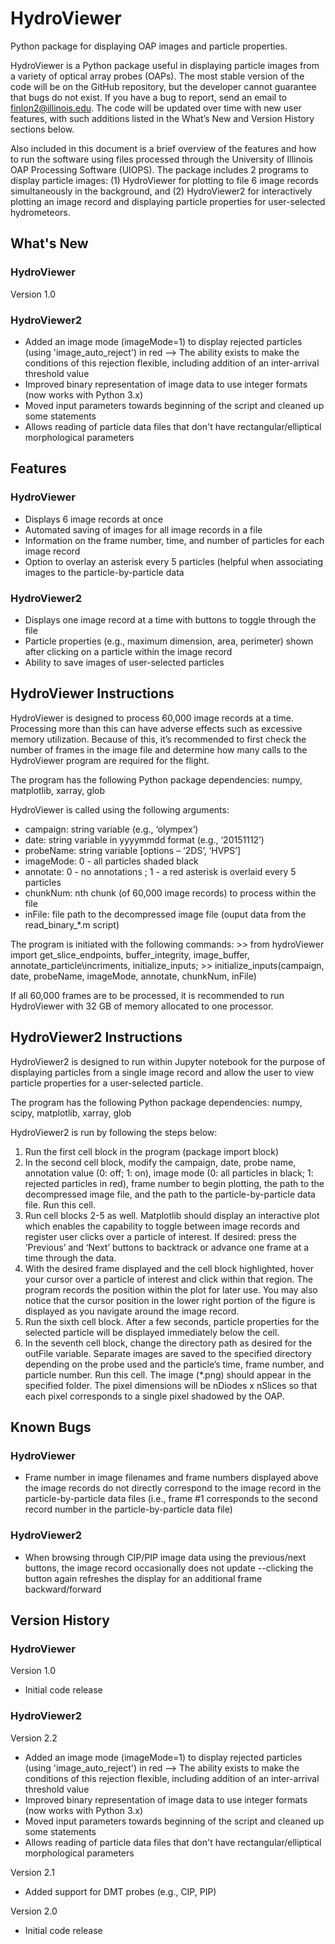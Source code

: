 # HydroViewer
Python package for displaying OAP images and particle properties.

HydroViewer is a Python package useful in displaying particle images from a variety of optical array probes (OAPs). The most stable version of the code will be on the GitHub repository, but the developer cannot guarantee that bugs do not exist. If you have a bug to report, send an email to finlon2@illinois.edu. The code will be updated over time with new user features, with such additions listed in the What’s New and Version History sections below.

Also included in this document is a brief overview of the features and how to run the software using files processed through the University of Illinois OAP Processing Software (UIOPS). The package includes 2 programs to display particle images: (1) HydroViewer for plotting to file 6 image records simultaneously in the background, and (2) HydroViewer2 for interactively plotting an image record and displaying particle properties for user-selected hydrometeors.

## What's New

### HydroViewer
Version 1.0

### HydroViewer2
-	Added an image mode (imageMode=1) to display rejected particles (using 'image\_auto\_reject') in red --> The ability exists to make the conditions of this rejection flexible, including addition of an inter-arrival threshold value
-	Improved binary representation of image data to use integer formats (now works with Python 3.x)
-	Moved input parameters towards beginning of the script and cleaned up some statements
-	Allows reading of particle data files that don't have rectangular/elliptical morphological parameters

## Features

### HydroViewer
-	Displays 6 image records at once
-	Automated saving of images for all image records in a file
-	Information on the frame number, time, and number of particles for each image record
-	Option to overlay an asterisk every 5 particles (helpful when associating images to the particle-by-particle data

### HydroViewer2
-	Displays one image record at a time with buttons to toggle through the file
-	Particle properties (e.g., maximum dimension, area, perimeter) shown after clicking on a particle within the image record
-	Ability to save images of user-selected particles

## HydroViewer Instructions

HydroViewer is designed to process 60,000 image records at a time. Processing more than this can have adverse effects such as excessive memory utilization. Because of this, it’s recommended to first check the number of frames in the image file and determine how many calls to the HydroViewer program are required for the flight.

The program has the following Python package dependencies: numpy, matplotlib, xarray, glob

HydroViewer is called using the following arguments:
-	campaign: string variable (e.g., ‘olympex’)
-	date: string variable in yyyymmdd format (e.g., ‘20151112’)
-	probeName: string variable [options – ‘2DS’, ‘HVPS’]
-	imageMode: 0 - all particles shaded black
-	annotate: 0 - no annotations ; 1 - a red asterisk is overlaid every 5 particles
- chunkNum: nth chunk (of 60,000 image records) to process within the file
-	inFile: file path to the decompressed image file (ouput data from the read\_binary\_\*.m script)

The program is initiated with the following commands:
\>> from hydroViewer import get\_slice\_endpoints, buffer\_integrity, image\_buffer, annotate\_particle\incriments, initialize\_inputs;
\>> initialize\_inputs(campaign, date, probeName, imageMode, annotate, chunkNum, inFile)

If all 60,000 frames are to be processed, it is recommended to run HydroViewer with 32 GB of memory allocated to one processor.

## HydroViewer2 Instructions

HydroViewer2 is designed to run within Jupyter notebook for the purpose of displaying particles from a single image record and allow the user to view particle properties for a user-selected particle.

The program has the following Python package dependencies: numpy, scipy, matplotlib, xarray, glob

HydroViewer2 is run by following the steps below:
1.	Run the first cell block in the program (package import block)
2.	In the second cell block, modify the campaign, date, probe name, annotation value (0: off; 1: on), image mode (0: all particles in black; 1: rejected particles in red), frame number to begin plotting, the path to the decompressed image file, and the path to the particle-by-particle data file. Run this cell.
3.	Run cell blocks 2-5 as well. Matplotlib should display an interactive plot which enables the capability to toggle between image records and register user clicks over a particle of interest. If desired: press the ‘Previous’ and ‘Next’ buttons to backtrack or advance one frame at a time through the data.
4.	With the desired frame displayed and the cell block highlighted, hover your cursor over a particle of interest and click within that region. The program records the position within the plot for later use. You may also notice that the cursor position in the lower right portion of the figure is displayed as you navigate around the image record.
5.	Run the sixth cell block. After a few seconds, particle properties for the selected particle will be displayed immediately below the cell.
6.	In the seventh cell block, change the directory path as desired for the outFile variable. Separate images are saved to the specified directory depending on the probe used and the particle’s time, frame number, and particle number. Run this cell. The image (*.png) should appear in the specified folder. The pixel dimensions will be nDiodes x nSlices so that each pixel corresponds to a single pixel shadowed by the OAP.

## Known Bugs

### HydroViewer
-	Frame number in image filenames and frame numbers displayed above the image records do not directly correspond to the image record in the particle-by-particle data files (i.e., frame #1 corresponds to the second record number in the particle-by-particle data file)

### HydroViewer2
-	When browsing through CIP/PIP image data using the previous/next buttons, the image record occasionally does not update --clicking the button again refreshes the display for an additional frame backward/forward

## Version History

### HydroViewer
Version 1.0
-	Initial code release

### HydroViewer2
Version 2.2
-	Added an image mode (imageMode=1) to display rejected particles (using 'image\_auto\_reject') in red --> The ability exists to make the conditions of this rejection flexible, including addition of an inter-arrival threshold value
-	Improved binary representation of image data to use integer formats (now works with Python 3.x)
-	Moved input parameters towards beginning of the script and cleaned up some statements
-	Allows reading of particle data files that don't have rectangular/elliptical morphological parameters

Version 2.1
-	Added support for DMT probes (e.g., CIP, PIP)

Version 2.0
-	Initial code release
